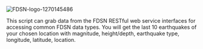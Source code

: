 ![FDSN-logo-1270145486](https://github.com/fosytherrac/fdsn/assets/107681901/40496d85-911e-4a68-8cf8-0459798f82ba)


This script can grab data from the FDSN RESTful web service interfaces for accessing common FDSN data types.
You will get the last 10 earthquakes of your chosen location with magnitude, height/depth, earthquake type, longitude, latitude, location.
